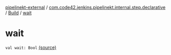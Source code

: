 [pipelinekt-external](../../index.md) / [com.code42.jenkins.pipelinekt.internal.step.declarative](../index.md) / [Build](index.md) / [wait](./wait.md)

# wait

`val wait: Bool` [(source)](https://github.com/code42/pipelinekt/tree/master/internal/src/main/kotlin/com/code42/jenkins/pipelinekt/internal/step/declarative/Build.kt#L12)